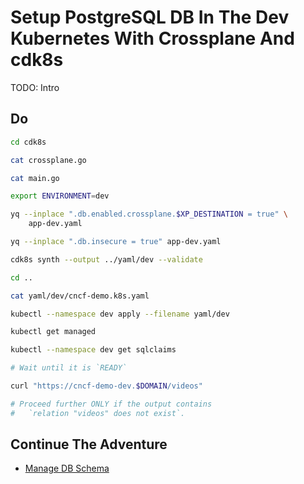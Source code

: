 # Setup PostgreSQL DB In The Dev Kubernetes With Crossplane And cdk8s

TODO: Intro

## Do

```bash
cd cdk8s

cat crossplane.go

cat main.go

export ENVIRONMENT=dev

yq --inplace ".db.enabled.crossplane.$XP_DESTINATION = true" \
    app-dev.yaml

yq --inplace ".db.insecure = true" app-dev.yaml

cdk8s synth --output ../yaml/dev --validate 

cd ..

cat yaml/dev/cncf-demo.k8s.yaml

kubectl --namespace dev apply --filename yaml/dev

kubectl get managed

kubectl --namespace dev get sqlclaims

# Wait until it is `READY`

curl "https://cncf-demo-dev.$DOMAIN/videos"

# Proceed further ONLY if the output contains
#   `relation "videos" does not exist`.
```

## Continue The Adventure

* [Manage DB Schema](../db-schema/README.md)